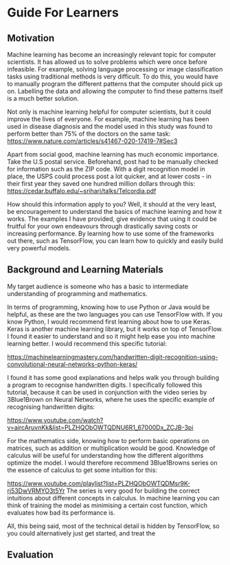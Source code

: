 # Guide For Learners

## Motivation
Machine learning has become an increasingly relevant topic for computer scientists. It has allowed us to solve problems which were once before infeasible. For example, solving language processing or image classification tasks using traditional methods is very difficult. To do this, you would have to manually program the different patterns that the computer should pick up on. Labelling the data and allowing the computer to find these patterns itself is a much better solution. 

Not only is machine learning helpful for computer scientists, but it could improve the lives of everyone. For example, machine learning has been used in disease diagnosis and the model used in this study was found to perform better than 75% of the doctors on the same task:
https://www.nature.com/articles/s41467-020-17419-7#Sec3

Apart from social good, machine learning has much economic importance. Take the U.S postal service. Beforehand, post had to be manually checked for information such as the ZIP code. With a digit recognition model in place, the USPS could process post a lot quicker, and at lower costs - in their first year they saved one hundred million dollars through this:
https://cedar.buffalo.edu/~srihari/talks/Telcordia.pdf
  
How should this information apply to you? Well, it should at the very least, be encouragement to understand the basics of machine learning and how it works. The examples I have provided, give evidence that using it could be fruitful for your own endeavours through drastically saving costs or increasing performance. By learning how to use some of the frameworks out there, such as TensorFlow, you can learn how to quickly and easily build very powerful models. 

## Background and Learning Materials
My target audience is someone who has a basic to intermediate understanding of programming and mathematics. 

In terms of programming, knowing how to use Python or Java would be helpful, as these are the two languages you can use TensorFlow with. If you know Python, I would recommend first learning about how to use Keras. Keras is another machine learning library, but it works on top of TensorFlow. I found it easier to understand and so it might help ease you into machine learning better. I would recommend this specific tutorial: 

https://machinelearningmastery.com/handwritten-digit-recognition-using-convolutional-neural-networks-python-keras/

I found it has some good explanations and helps walk you through building a program to recognise handwritten digits. I specifically followed this tutorial, because it can be used in conjunction with the video series by 3Blue1Brown on Neural Networks, where he uses the specific example of recognising handwritten digits:

https://www.youtube.com/watch?v=aircAruvnKk&list=PLZHQObOWTQDNU6R1_67000Dx_ZCJB-3pi




For the mathematics side, knowing how to perform basic operations on matrices, such as addition or multiplication would be good. Knowledge of calculus will be useful for understanding how the different algorithms optimize the model. I would therefore recommend 3Blue1Browns series on the essence of calculus to get some intuition for this:

https://www.youtube.com/playlist?list=PLZHQObOWTQDMsr9K-rj53DwVRMYO3t5Yr
The series is very good for building the correct intuitions about different concepts in calculus. In machine learning you can think of training the model as minimising a certain cost function, which evaluates how bad its performance is.  

All, this being said, most of the technical detail is hidden by TensorFlow, so you could alternatively just get started, and treat the 


## Evaluation
